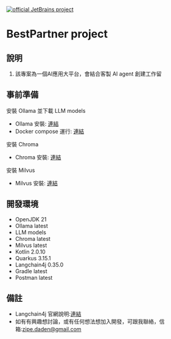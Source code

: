 [![official JetBrains project](https://jb.gg/badges/official.svg)](https://confluence.jetbrains.com/display/ALL/JetBrains+on+GitHub)

BestPartner project
======================
## 說明
1. 該專案為一個AI應用大平台，會結合客製 AI agent 創建工作留

## 事前準備
安裝 Ollama 並下載 LLM models
- Ollama 安裝: [連結](https://blog.darkthread.net/blog/ollam-open-webui/)
- Docker compose 運行: [連結](https://blog.darkthread.net/blog/ollam-open-webui/)

安裝 Chroma
- Chroma 安裝: [連結](https://cookbook.chromadb.dev/core/install/#chroma-jsts-client)

安裝 Milvus
- Milvus 安裝: [連結](https://www.milvus-io.com/getstarted/standalone/install_standalone-docker)

## 開發環境
* OpenJDK 21
* Ollama latest
* LLM models
* Chroma latest
* Milvus latest
* Kotlin 2.0.10
* Quarkus 3.15.1
* Langchain4j 0.35.0
* Gradle latest
* Postman latest

## 備註
* Langchain4j 官網說明:[連結](https://docs.langchain4j.dev/)
* 如有有興趣想討論，或有任何想法想加入開發，可跟我聯絡，信箱:zipe.daden@gmail.com
